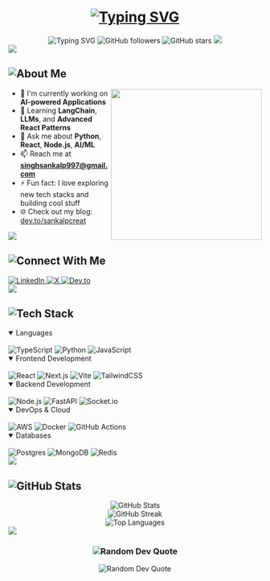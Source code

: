 <div align="center">
  
  # [![Typing SVG](https://readme-typing-svg.herokuapp.com?font=Fira+Code&weight=700&size=30&duration=4000&pause=1000&color=FF0000&background=45%2C0072FF%2CFF0000&center=true&vCenter=true&random=false&width=500&height=70&lines=👋+Hi%2C+I'm+Sankalp+Singh)](https://git.io/typing-svg)

  <img src="https://readme-typing-svg.herokuapp.com?font=Fira+Code&weight=500&size=25&pause=1000&gradient=FF0000,00D4FF,4BFF00&center=true&vCenter=true&random=false&width=600&lines=Passionate+Full+Stack+Developer;AI+%26+ML+Enthusiast;Open+Source+Contributor;Always+Learning+New+Technologies" alt="Typing SVG" />

  <img src="https://img.shields.io/github/followers/Sankalpcreat?label=Followers&style=for-the-badge&labelColor=black&color=20bf6b" alt="GitHub followers" />
  <img src="https://img.shields.io/github/stars/Sankalpcreat?label=Stars&style=for-the-badge&labelColor=black&color=8c7ae6" alt="GitHub stars" />
  <a href="https://visitcount.itsvg.in">
    <img src="https://visitcount.itsvg.in/api?id=Sankalpcreat&label=Profile%20Views&color=6&icon=5&pretty=true" />
  </a>
</div>

<img src="https://user-images.githubusercontent.com/73097560/115834477-dbab4500-a447-11eb-908a-139a6edaec5c.gif">

## <img src="https://readme-typing-svg.herokuapp.com?font=Fira+Code&duration=1000&pause=500&color=00E7FF&background=FF512F00&repeat=false&width=435&lines=💫+About+Me" alt="About Me"/>

<img align="right" width="300" src="https://media.giphy.com/media/qgQUggAC3Pfv687qPC/giphy.gif" />

- 🚀 I'm currently working on **AI-powered Applications**
- 🌱 Learning **LangChain**, **LLMs**, and **Advanced React Patterns**
- 💬 Ask me about **Python**, **React**, **Node.js**, **AI/ML**
- 📫 Reach me at **singhsankalp997@gmail.com**
- ⚡ Fun fact: I love exploring new tech stacks and building cool stuff
- 🌐 Check out my blog: [dev.to/sankalpcreat](https://dev.to/sankalpcreat)

<img src="https://user-images.githubusercontent.com/73097560/115834477-dbab4500-a447-11eb-908a-139a6edaec5c.gif">

## <img src="https://readme-typing-svg.herokuapp.com?font=Fira+Code&duration=1000&pause=500&color=00E7FF&repeat=false&width=435&lines=🌐+Connect+With+Me" alt="Connect With Me"/>

<div align="left">
  <a href="https://linkedin.com/in/sankalpsingh03" target="_blank">
    <img src="https://img.shields.io/badge/LinkedIn-%230077B5.svg?style=for-the-badge&logo=linkedin&logoColor=white&color=0077B5" alt="LinkedIn" />
  </a>
  <a href="https://x.com/@3sankalpsingh" target="_blank">
    <img src="https://img.shields.io/badge/X-black.svg?style=for-the-badge&logo=X&logoColor=white&color=000000" alt="X" />
  </a>
  <a href="https://dev.to/sankalpcreat" target="_blank">
    <img src="https://img.shields.io/badge/dev.to-0A0A0A?style=for-the-badge&logo=devdot.to&logoColor=white&color=9B30FF" alt="Dev.to" />
  </a>
</div>

<img src="https://user-images.githubusercontent.com/73097560/115834477-dbab4500-a447-11eb-908a-139a6edaec5c.gif">

## <img src="https://readme-typing-svg.herokuapp.com?font=Fira+Code&duration=1000&pause=500&color=00E7FF&repeat=false&width=435&lines=💻+Tech+Stack" alt="Tech Stack"/>

<details open>
<summary>Languages</summary>
<br>
<div align="left">
  <img src="https://img.shields.io/badge/typescript-%23007ACC.svg?style=for-the-badge&logo=typescript&logoColor=white&color=007ACC" alt="TypeScript" />
  <img src="https://img.shields.io/badge/python-3670A0?style=for-the-badge&logo=python&logoColor=ffdd54&color=3776AB" alt="Python" />
  <img src="https://img.shields.io/badge/javascript-%23F7DF1E.svg?style=for-the-badge&logo=javascript&logoColor=black&color=F7DF1E" alt="JavaScript" />
</div>
</details>

<details open>
<summary>Frontend Development</summary>
<br>
<div align="left">
  <img src="https://img.shields.io/badge/react-%2361DAFB.svg?style=for-the-badge&logo=react&logoColor=black&color=61DAFB" alt="React" />
  <img src="https://img.shields.io/badge/Next.js-%23000000.svg?style=for-the-badge&logo=next.js&logoColor=white&color=000000" alt="Next.js" />
  <img src="https://img.shields.io/badge/vite-%23646CFF.svg?style=for-the-badge&logo=vite&logoColor=white&color=646CFF" alt="Vite" />
  <img src="https://img.shields.io/badge/tailwindcss-%2338B2AC.svg?style=for-the-badge&logo=tailwind-css&logoColor=white&color=38B2AC" alt="TailwindCSS" />
</div>
</details>

<details open>
<summary>Backend Development</summary>
<br>
<div align="left">
  <img src="https://img.shields.io/badge/node.js-%236DA55F.svg?style=for-the-badge&logo=node.js&logoColor=white&color=339933" alt="Node.js" />
  <img src="https://img.shields.io/badge/FastAPI-%23005571.svg?style=for-the-badge&logo=fastapi&logoColor=white&color=009688" alt="FastAPI" />
  <img src="https://img.shields.io/badge/Socket.io-black?style=for-the-badge&logo=socket.io&badgeColor=010101&color=010101" alt="Socket.io" />
</div>
</details>

<details open>
<summary>DevOps & Cloud</summary>
<br>
<div align="left">
  <img src="https://img.shields.io/badge/AWS-%23FF9900.svg?style=for-the-badge&logo=amazon-aws&logoColor=white&color=FF9900" alt="AWS" />
  <img src="https://img.shields.io/badge/docker-%230db7ed.svg?style=for-the-badge&logo=docker&logoColor=white&color=2496ED" alt="Docker" />
  <img src="https://img.shields.io/badge/github%20actions-%232671E5.svg?style=for-the-badge&logo=githubactions&logoColor=white&color=2088FF" alt="GitHub Actions" />
</div>
</details>

<details open>
<summary>Databases</summary>
<br>
<div align="left">
  <img src="https://img.shields.io/badge/Postgres-%23316192.svg?style=for-the-badge&logo=postgresql&logoColor=white&color=4169E1" alt="Postgres" />
  <img src="https://img.shields.io/badge/MongoDB-%234ea94b.svg?style=for-the-badge&logo=mongodb&logoColor=white&color=47A248" alt="MongoDB" />
  <img src="https://img.shields.io/badge/Redis-%23DD0031.svg?style=for-the-badge&logo=redis&logoColor=white&color=DC382D" alt="Redis" />
</div>
</details>

<img src="https://user-images.githubusercontent.com/73097560/115834477-dbab4500-a447-11eb-908a-139a6edaec5c.gif">

## <img src="https://readme-typing-svg.herokuapp.com?font=Fira+Code&duration=1000&pause=500&color=00E7FF&repeat=false&width=435&lines=📊+GitHub+Stats" alt="GitHub Stats"/>

<div align="center">
  <img src="https://github-readme-stats.vercel.app/api?username=Sankalpcreat&theme=tokyonight&hide_border=true&include_all_commits=false&count_private=false" alt="GitHub Stats" /><br/>
  <img src="https://github-readme-streak-stats.herokuapp.com/?user=Sankalpcreat&theme=tokyonight&hide_border=true" alt="GitHub Streak" /><br/>
  <img src="https://github-readme-stats.vercel.app/api/top-langs/?username=Sankalpcreat&theme=tokyonight&hide_border=true&include_all_commits=false&count_private=false&layout=compact" alt="Top Languages" />
</div>

<img src="https://user-images.githubusercontent.com/73097560/115834477-dbab4500-a447-11eb-908a-139a6edaec5c.gif">

<div align="center">
  <h3><img src="https://readme-typing-svg.herokuapp.com?font=Fira+Code&duration=1000&pause=500&color=00E7FF&repeat=false&width=435&lines=🎯+Random+Dev+Quote" alt="Random Dev Quote"/></h3>
  <img src="https://quotes-github-readme.vercel.app/api?type=horizontal&theme=tokyonight" alt="Random Dev Quote" />
</div>
